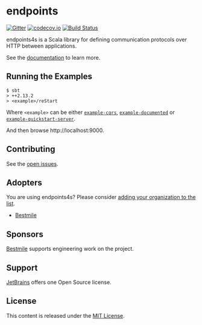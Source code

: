 # endpoints 

[![Gitter](https://badges.gitter.im/.svg)](https://gitter.im/endpoints4s/endpoints4s)
[![codecov.io](http://codecov.io/github/endpoints4s/endpoints4s/coverage.svg?branch=master)](http://codecov.io/github/endpoints4s/endpoints4s?branch=master)
[![Build Status](https://travis-ci.org/endpoints4s/endpoints4s.svg?branch=master)](https://travis-ci.org/endpoints4s/endpoints4s)


endpoints4s is a Scala library for defining communication protocols over HTTP between
applications.

See the [documentation](http://endpoints4s.github.io) to learn more.

## Running the Examples

~~~
$ sbt
> ++2.13.2
> <example>/reStart
~~~

Where `<example>` can be either
[`example-cqrs`](documentation/examples/cqrs),
[`example-documented`](documentation/examples/documented)
or [`example-quickstart-server`](documentation/examples/quickstart).

And then browse http://localhost:9000.

## Contributing

See the [open issues](https://github.com/endpoints4s/endpoints4s/issues).

## Adopters

You are using endpoints4s? Please consider [adding your organization to the list](https://github.com/endpoints4s/endpoints4s/edit/master/README.md).

- [Bestmile](https://bestmile.com/)

## Sponsors

[Bestmile](https://bestmile.com) supports engineering work on the project.

## Support

[JetBrains](https://www.jetbrains.com/?from=scala-endpoints) offers one Open Source license.

## License

This content is released under the [MIT License](http://opensource.org/licenses/mit-license.php).
